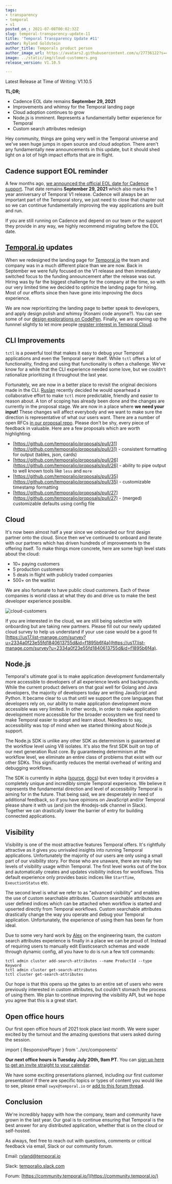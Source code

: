 ```yaml
---
tags:
- transparency
- temporal
- v1
posted_on_: 2021-07-08T00:02:32Z
slug: temporal-transparency-update-11
title: 'Temporal Transparency Update #11'
author: Ryland Goldstein
author_title: Temporals product person
author_image_url: https://avatars2.githubusercontent.com/u/27736122?s=460&u=7b6a3e58ec7ed7157f23f51e91a2f4cd2028d606&v=4
image: ../static/img/cloud-customers.png
release_version: V1.10.5

---
```

<!--truncate-->

Latest Release at Time of Writing: V1.10.5

**TL;DR;** 

- Cadence EOL date remains **September 29, 2021**
- Improvements and whimsy for the Temporal landing page
- Cloud adoption continues to grow
- Node.js is imminent. Represents a fundamentally better experience for Temporal
- Custom search attributes redesign

Hey community, things are going very well in the Temporal universe and we've seen huge jumps in open source and cloud adoption. There aren't any fundamentally new announcements in this update, but it should shed light on a lot of high impact efforts that are in flight.

## Cadence support EOL reminder

A few months ago, [we announced the official EOL date for Cadence support](https://docs.temporal.io/blog/cadence-eol-support). That date remains **September 29, 2021** which also marks the 1 year anniversary of Temporal V1 release. Cadence will always be an important part of the Temporal story, we just need to close that chapter out so we can continue fundamentally improving the way applications are built and run. 

If you are still running on Cadence and depend on our team or the support they provide in any way, we highly recommend migrating before the EOL date.

## [Temporal.io](http://temporal.io) updates

When we redesigned the landing page for [Temporal.io](http://temporal.io) the team and company was in a much different place than we are now. Back in September we were fully focused on the V1 release and then immediately switched focus to the funding announcement after the release was out. Hiring was by far the biggest challenge for the company at the time, so with our very limited time we decided to optimize the landing page for hiring. Most of our efforts since then have gone into improving the docs experience.

We are now reprioritizing the landing page to better speak to developers, and apply design polish and whimsy (Konami code anyone?). You can see some of our [design explorations on CodePen](https://codepen.io/collection/oEEVov). Finally, we are opening up the funnnel slightly to let more people [register interest in Temporal Cloud](https://docs.temporal.io/#cloud).

## CLI Improvements

`tctl` is a powerful tool that makes it easy to debug your Temporal applications and even the Temporal server itself. While `tctl` offers a lot of functionality, finding and using that functionality is often a challenge. We've know for a while that the CLI experience needed some love, but we couldn't rationalize prioritizing it throughout the last year. 

Fortunately, we are now in a better place to revisit the original decisions made in the CLI. [Ruslan](https://github.com/feedmeapples) recently decided he would spearhead a collaborative effort to make `tctl` more predictable, friendly and easier to reason about. A ton of scoping has already been done and the changes are currently in the proposal stage. We are now in a place where **we need your input!** These changes will affect everybody and we want to make sure the direction is representative of what our users want. There are a number of open RFCs [in our proposal repo](https://github.com/temporalio/proposals/pulls). Please don't be shy, every piece of feedback in valuable. Here are a few proposals which are worth highlighting. 

- [https://github.com/temporalio/proposals/pull/31](https://github.com/temporalio/proposals/pull/31) - consistent formatting for output (tables, json, cards)
- [https://github.com/temporalio/proposals/pull/26](https://github.com/temporalio/proposals/pull/26) - ability to pipe output to well known tools like `less` and `more`
- [https://github.com/temporalio/proposals/pull/35](https://github.com/temporalio/proposals/pull/35) - customizable timestamp formatting
- [https://github.com/temporalio/proposals/pull/27](https://github.com/temporalio/proposals/pull/27) - (merged) customizable defaults using config file

## Cloud

It's now been almost half a year since we onboarded our first design partner onto the cloud. Since then we've continued to onboard and iterate with our partners which has driven hundreds of improvements to the offering itself. To make things more concrete, here are some high level stats about the cloud:

- 10+ paying customers
- 5 production customers
- 5 deals in flight with publicly traded companies
- 500+ on the waitlist

We are also fortunate to have public cloud customers. Each of these companies is world class at what they do and drive us to make the best developer experience possible.

![cloud-customers](../static/img/cloud-customers.png)

If you are interested in the cloud, we are still being selective with onboarding but are taking new partners. Please fill out our newly updated cloud survey to help us understand if your use case would be a good fit [https://us17.list-manage.com/survey?u=2334a0f23e55fd1840613755d&id=f1895b6f4a](https://us17.list-manage.com/survey?u=2334a0f23e55fd1840613755d&id=f1895b6f4a).

## Node.js

Temporal's ultimate goal is to make application development fundamentally more accessible to developers of all experience levels and backgrounds. While the current product delivers on that goal well for Golang and Java developers, the majority of developers today are writing JavaScript and Python. It became clear to us that until we  support the core languages that developers rely on, our ability to make application development more accessible was very limited. In other words, in order to make application development more accessible for the broader ecosystem we first need to make Temporal easier to adopt and learn about. Needless to say, accessibility was top of mind when we started thinking about Node.js support.

The Node.js SDK is unlike any other SDK as determinism is guaranteed at the workflow level using V8 isolates. It's also the first SDK built on top of our next generation Rust core. By guaranteeing determinism at the workflow level, we eliminate an entire class of problems that exist with our other SDKs. This significantly reduces the mental overhead of writing and debugging workflows.

The SDK is currently in alpha ([source](https://github.com/temporalio/sdk-node), [docs](https://docs.temporal.io/docs/typescript/hello-world/)) but even today it provides a completely unique and incredibly simple Temporal experience. We believe it represents the fundamental direction and level of accessibility Temporal is aiming for in the future. That being said, we are desperately in need of additional feedback, so if you have opinions on JavaScript and/or Temporal please share it with us (and join the #nodejs-sdk channel in Slack). Together we can drastically lower the barrier of entry for building connected applications.

## Visibility

Visibility is one of the most attractive features Temporal offers. It's rightfully attractive as it gives you unrivaled insights into running Temporal applications. Unfortunately the majority of our users are only using a small part of our visibility story. For those who are unaware, there are really two levels of visibility usage within Temporal. The first level works out of the box and automatically creates and updates visibility indices for workflows. This default experience only provides basic indices like `StartTime`, `ExeuctionStatus` etc. 

The second level is what we refer to as "advanced visibility" and enables the use of custom searchable attributes. Custom searchable attributes are user defined indices which can be attached when workflow is started and upserted directly from Temporal workflows. Custom searchable attributes drastically change the way you operate and debug your Temporal application. Unfortunately, the experience of using them has been far from ideal. 

Due to some very hard work by [Alex](https://github.com/alexshtin) on the engineering team, the custom search attributes experience is finally in a place we can be proud of. Instead of requiring users to manually edit Elasticsearch schemas and wade through dynamic config, all you have to do is run a few tctl commands:

```
tctl admin cluster add-search-attributes --name ProductId --type Keyword
tctl admin cluster get-search-attributes
tctl cluster get-search-attributes
```

Our hope is that this opens up the gates to an entire set of users who were previously interested in custom attributes, but couldn't stomach the process of using them. We plan to continue improving the visibility API, but we hope you agree that this is a great start.

## Open office hours

Our first open office hours of 2021 took place last month. We were super excited by the turnout and the amazing questions that users asked during the session. 

import { ResponsivePlayer } from '../src/components'

<ResponsivePlayer url='https://www.youtube.com/watch?v=Qz0LURUyf-w' />

**Our next office hours is Tuesday July 20th, 9am PT**. You can [sign up here to get an invite straight to your calendar](https://lu.ma/temporal).

We have some exciting presentations planned, including our first customer presentation! If there are specific topics or types of content you would like to see, please email `swyx@temporal.io` or [add to this forum thread](https://community.temporal.io/t/what-sessions-do-you-want-to-see-at-the-next-open-office-hours/243/12).

## Conclusion

We're incredibly happy with how the company, team and community have grown in the last year. Our goal is to continue ensuring that Temporal is the best answer for any distributed application, whether that is on the cloud or self-hosted. 

As always, feel free to reach out with questions, comments or critical feedback via email, Slack or our community forum.

Email: [ryland@temporal.io](mailto:ryland@temporal.io)

Slack: [temporalio.slack.com](http://temporalio.slack.com/)

Forum: [https://community.temporal.io/](https://community.temporal.io/)
